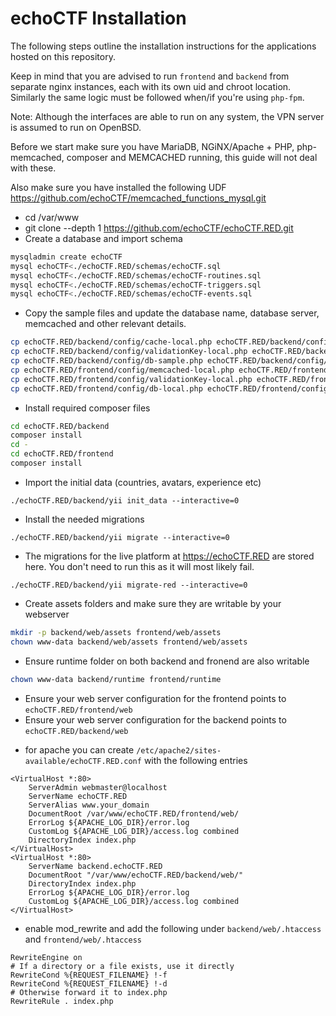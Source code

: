 # echoCTF Installation
The following steps outline the installation instructions for the applications hosted on this repository.

Keep in mind that you are advised to run `frontend` and `backend` from separate nginx instances, each with its own uid and chroot location. Similarly the same logic must be followed when/if you're using `php-fpm`.

Note: Although the interfaces are able to run on any system, the VPN server is assumed to run on OpenBSD.

Before we start make sure you have MariaDB, NGiNX/Apache + PHP, php-memcached, composer and MEMCACHED running, this guide will not deal with these.



Also make sure you have installed the following UDF https://github.com/echoCTF/memcached_functions_mysql.git

* cd /var/www
* git clone --depth 1 https://github.com/echoCTF/echoCTF.RED.git
* Create a database and import schema
```sh
mysqladmin create echoCTF
mysql echoCTF<./echoCTF.RED/schemas/echoCTF.sql
mysql echoCTF<./echoCTF.RED/schemas/echoCTF-routines.sql
mysql echoCTF<./echoCTF.RED/schemas/echoCTF-triggers.sql
mysql echoCTF<./echoCTF.RED/schemas/echoCTF-events.sql
```

* Copy the sample files and update the database name, database server, memcached and other relevant details.
```sh
cp echoCTF.RED/backend/config/cache-local.php echoCTF.RED/backend/config/cache.php
cp echoCTF.RED/backend/config/validationKey-local.php echoCTF.RED/backend/config/validationKey.php
cp echoCTF.RED/backend/config/db-sample.php echoCTF.RED/backend/config/db.php
cp echoCTF.RED/frontend/config/memcached-local.php echoCTF.RED/frontend/config/memcached.php
cp echoCTF.RED/frontend/config/validationKey-local.php echoCTF.RED/frontend/config/validationKey.php
cp echoCTF.RED/frontend/config/db-local.php echoCTF.RED/frontend/config/db.php
```

* Install required composer files
```sh
cd echoCTF.RED/backend
composer install
cd -
cd echoCTF.RED/frontend
composer install
```

* Import the initial data (countries, avatars, experience etc)
```
./echoCTF.RED/backend/yii init_data --interactive=0
```

* Install the needed migrations
```
./echoCTF.RED/backend/yii migrate --interactive=0
```

* The migrations for the live platform at https://echoCTF.RED are stored here. You don't need to run this as it will most likely fail.
```
./echoCTF.RED/backend/yii migrate-red --interactive=0
```

* Create assets folders and make sure they are writable by your webserver
```sh
mkdir -p backend/web/assets frontend/web/assets
chown www-data backend/web/assets frontend/web/assets
```

* Ensure runtime folder on both backend and fronend are also writable
```sh
chown www-data backend/runtime frontend/runtime
```

* Ensure your web server configuration for the frontend points to `echoCTF.RED/frontend/web`
* Ensure your web server configuration for the backend points to `echoCTF.RED/backend/web`
 - for apache you can create `/etc/apache2/sites-available/echoCTF.RED.conf` with the following entries
```
<VirtualHost *:80>
    ServerAdmin webmaster@localhost
    ServerName echoCTF.RED
    ServerAlias www.your_domain
    DocumentRoot /var/www/echoCTF.RED/frontend/web/
    ErrorLog ${APACHE_LOG_DIR}/error.log
    CustomLog ${APACHE_LOG_DIR}/access.log combined
    DirectoryIndex index.php
</VirtualHost>
<VirtualHost *:80>
    ServerName backend.echoCTF.RED
    DocumentRoot "/var/www/echoCTF.RED/backend/web/"
    DirectoryIndex index.php
    ErrorLog ${APACHE_LOG_DIR}/error.log
    CustomLog ${APACHE_LOG_DIR}/access.log combined
</VirtualHost>
```

 - enable mod_rewrite and add the following under `backend/web/.htaccess` and `frontend/web/.htaccess`
```
RewriteEngine on
# If a directory or a file exists, use it directly
RewriteCond %{REQUEST_FILENAME} !-f
RewriteCond %{REQUEST_FILENAME} !-d
# Otherwise forward it to index.php
RewriteRule . index.php
```
